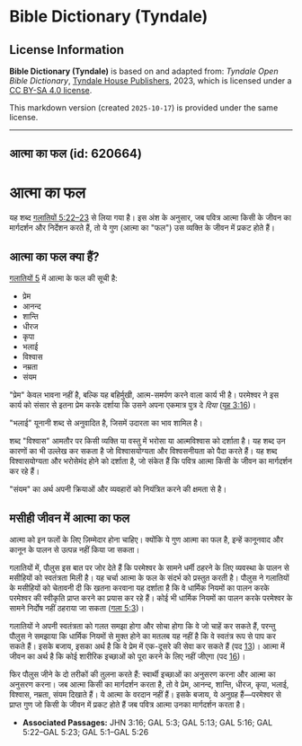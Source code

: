 # Bible Dictionary (Tyndale)

## License Information

**Bible Dictionary (Tyndale)** is based on and adapted from: _Tyndale Open Bible Dictionary_, [Tyndale House Publishers](https://tyndaleopenresources.com/), 2023, which is licensed under a [CC BY-SA 4.0 license](https://creativecommons.org/licenses/by-sa/4.0/legalcode.en).

This markdown version (created `2025-10-17`) is provided under the same license.



--------------------------------

## आत्मा का फल (id: 620664)

आत्मा का फल
===========

यह शब्द [गलातियों 5:22–23](https://ref.ly/Gal5:22-Gal5:23) से लिया गया है। इस अंश के अनुसार, जब पवित्र आत्मा किसी के जीवन का मार्गदर्शन और निर्देशन करते हैं, तो ये गुण (आत्मा का "फल") उस व्यक्ति के जीवन में प्रकट होते हैं।

आत्मा का फल क्या हैं?
---------------------

[गलातियों 5](https://ref.ly/Gal5:1-Gal5:26) में आत्मा के फल की सूची है:

* प्रेम
* आनन्द
* शान्ति
* धीरज
* कृपा
* भलाई
* विश्वास
* नम्रता
* संयम

"प्रेम" केवल भावना नहीं है, बल्कि यह बहिर्मुखी, आत्म\-समर्पण करने वाला कार्य भी है। परमेश्वर ने इस कार्य को संसार से इतना प्रेम करके दर्शाया कि उसने अपना एकमात्र पुत्र दे *दिया* ([यूह 3:16](https://ref.ly/John3:16))।

"भलाई" यूनानी शब्द से अनुवादित है, जिसमें उदारता का भाव शामिल है।

शब्द "विश्वास" आमतौर पर किसी व्यक्ति या वस्तु में भरोसा या आत्मविश्वास को दर्शाता है। यह शब्द उन कारणों का भी उल्लेख कर सकता है जो विश्वासयोग्यता और विश्वसनीयता को पैदा करते हैं। यह शब्द विश्वासयोग्यता और भरोसेमंद होने को दर्शाता है, जो संकेत हैं कि पवित्र आत्मा किसी के जीवन का मार्गदर्शन कर रहे हैं।

"संयम" का अर्थ अपनी क्रियाओं और व्यवहारों को नियंत्रित करने की क्षमता से है।

मसीही जीवन में आत्मा का फल
--------------------------

आत्मा को इन फलों के लिए ज़िम्मेदार होना चाहिए। क्योंकि ये गुण आत्मा का फल है, इन्हें कानूनवाद और कानून के पालन से उत्पन्न नहीं किया जा सकता।

गलातियों में, पौलुस इस बात पर जोर देते हैं कि परमेश्वर के सामने धर्मी ठहरने के लिए व्यवस्था के पालन से मसीहियों को स्वतंत्रता मिली है। यह चर्चा आत्मा के फल के संदर्भ को प्रस्तुत करती है। पौलुस ने गलातियों के मसीहियों को चेतावनी दी कि खतना करवाना यह दर्शाता है कि वे धार्मिक नियमों का पालन करके परमेश्वर की स्वीकृति प्राप्त करने का प्रयास कर रहे हैं। कोई भी धार्मिक नियमों का पालन करके परमेश्वर के सामने निर्दोष नहीं ठहराया जा सकता ([गला 5:3](https://ref.ly/Gal5:3))।

गलातियों ने अपनी स्वतंत्रता को गलत समझा होगा और सोचा होगा कि वे जो चाहें कर सकते हैं, परन्तु पौलुस ने समझाया कि धार्मिक नियमों से मुक्त होने का मतलब यह नहीं है कि वे स्वतंत्र रूप से पाप कर सकते हैं। इसके बजाय, इसका अर्थ है कि वे प्रेम में एक\-दूसरे की सेवा कर सकते हैं (पद [13](https://ref.ly/Gal5:13))। आत्मा में जीवन का अर्थ है कि कोई शारीरिक इच्छाओं को पूरा करने के लिए नहीं जीएगा (पद [16](https://ref.ly/Gal5:16))।

फिर पौलुस जीने के दो तरीकों की तुलना करते हैं: स्वार्थी इच्छाओं का अनुसरण करना और आत्मा का अनुसरण करना। जब आत्मा किसी का मार्गदर्शन करता है, तो वे प्रेम, आनन्द, शान्ति, धीरज, कृपा, भलाई, विश्वास, नम्रता, संयम दिखाते हैं। ये आत्मा के वरदान नहीं हैं। इसके बजाय, ये अनुग्रह हैं—परमेश्वर से प्राप्त गुण जो किसी के जीवन में प्रकट होते हैं जब पवित्र आत्मा उनका मार्गदर्शन करता है।

* **Associated Passages:** JHN 3:16; GAL 5:3; GAL 5:13; GAL 5:16; GAL 5:22–GAL 5:23; GAL 5:1–GAL 5:26

